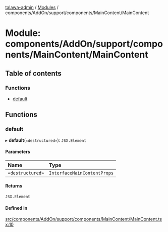 [talawa-admin](../README.md) / [Modules](../modules.md) / components/AddOn/support/components/MainContent/MainContent

# Module: components/AddOn/support/components/MainContent/MainContent

## Table of contents

### Functions

- [default](components_AddOn_support_components_MainContent_MainContent.md#default)

## Functions

### default

▸ **default**(`«destructured»`): `JSX.Element`

#### Parameters

| Name | Type |
| :------ | :------ |
| `«destructured»` | `InterfaceMainContentProps` |

#### Returns

`JSX.Element`

#### Defined in

[src/components/AddOn/support/components/MainContent/MainContent.tsx:10](https://github.com/lakshz/talawa-admin/blob/46a613f/src/components/AddOn/support/components/MainContent/MainContent.tsx#L10)
